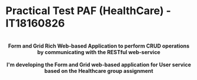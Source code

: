 
# Practical Test PAF (HealthCare) - IT18160826
<p align="center">
  <b><br>Form and Grid Rich Web-based Application to perform CRUD operations by communicating with the RESTful web-service<br><br></b>
  <b> I'm developing the Form and Grid web-based application for User service based on the Healthcare group assignment</b><br><br>

  </p>
</p>
